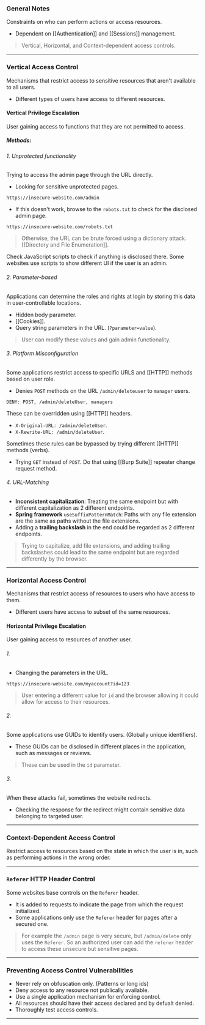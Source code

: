 ### General Notes

Constraints on who can perform actions or access resources.
- Dependent on [[Authentication]] and [[Sessions]] management.

> Vertical, Horizontal, and Context-dependent access controls.

---
### Vertical Access Control

Mechanisms that restrict access to sensitive resources that aren't available to all users.
- Different types of users have access to different resources.
#### Vertical Privilege Escalation

User gaining access to functions that they are not permitted to access.
##### Methods:

###### 1. Unprotected functionality

Trying to access the admin page through the URL directly.

- Looking for sensitive unprotected pages.
```
https://insecure-website.com/admin
```

- If this doesn't work, browse to the `robots.txt` to check for the disclosed admin page.
```
https://insecure-website.com/robots.txt
```

> Otherwise, the URL can be brute forced using a dictionary attack. [[Directory and File Enumeration]].

Check JavaScript scripts to check if anything is disclosed there. Some websites use scripts to show different UI if the user is an admin.

###### 2. Parameter-based 

Applications can determine the roles and rights at login by storing this data in user-controllable locations.
* Hidden body parameter.
* [[Cookies]].
* Query string parameters in the URL. (`?parameter=value`).

> User can modify these values and gain admin functionality.

###### 3. Platform Misconfiguration

Some applications restrict access to specific URLS and [[HTTP]] methods based on user role.
- Denies `POST` methods on the URL `/admin/deleteuser` to `manager` users.
```
DENY: POST, /admin/deleteUser, managers
```

These can be overridden using [[HTTP]] headers.
* `X-Original-URL: /admin/deleteUser`.
* `X-Rewrite-URL: /admin/deleteUser`.

Sometimes these rules can be bypassed by trying different [[HTTP]] methods (verbs).
- Trying `GET` instead of `POST`. Do that using [[Burp Suite]] repeater change request method.

###### 4. URL-Matching

- **Inconsistent capitalization**: Treating the same endpoint but with different capitalization as 2 different endpoints.
- **Spring framework** `useSuffixPatternMatch`: Paths with any file extension are the same as paths without the file extensions.
- Adding a **trailing backslash** in the end could be regarded as 2 different endpoints.
 
> Trying to capitalize, add file extensions, and adding trailing backslashes could lead to the same endpoint but are regarded differently by the browser.

---
### Horizontal Access Control

Mechanisms that restrict access of resources to users who have access to them.
- Different users have access to subset of the same resources.
#### Horizontal Privilege Escalation

User gaining access to resources of another user.
###### 1. 
- Changing the parameters in the URL.
```
https://insecure-website.com/myaccount?id=123
```
> User entering a different value for `id` and the browser allowing it could allow for access to their resources.

###### 2.
Some applications use GUIDs to identify users. (Globally unique identifiers).
- These GUIDs can be disclosed in different places in the application, such as messages or reviews.

> These can be used in the `id` parameter.

###### 3. 
When these attacks fail, sometimes the website redirects.
- Checking the response for the redirect might contain sensitive data belonging to targeted user.

---
### Context-Dependent Access Control

Restrict access to resources based on the state in which the user is in, such as performing actions in the wrong order.

---
### `Referer` HTTP Header Control

Some websites base controls on the `Referer` header.
- It is added to requests to indicate the page from which the request initialized.
- Some applications only use the `Referer` header for pages after a secured one.

> For example the `/admin` page is very secure, but `/admin/delete` only uses the `Referer`. So an authorized user can add the `referer` header to access these unsecure but sensitive pages.

---
### Preventing Access Control Vulnerabilities

* Never rely on obfuscation only. (Patterns or long ids)
* Deny access to any resource not publically available.
* Use a single application mechanism for enforcing control.
* All resources should have their access declared and by defualt denied.
* Thoroughly test access controls.

---
